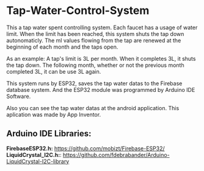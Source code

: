 # Tap-Water-Control-System

This a tap water spent controlling system. Each faucet has a usage of water limit. When the limit has been reached, this system shuts the tap down autonomaticly. The ml values ​​flowing from the tap are renewed at the beginning of each month and the taps open.

As an example: A tap's limit is 3L per month. When it completes 3L, it shuts the tap down. The following month, whether or not the previous month completed 3L, it can be use 3L again.

This system runs by ESP32, saves the tap water datas to the Firebase database system. And the ESP32 module was programmed by Arduino IDE Software.

Also you can see the tap water datas at the android application. This aplication was made by App Inventor.

## Arduino IDE Libraries:
**FirebaseESP32.h:** https://github.com/mobizt/Firebase-ESP32/
**LiquidCrystal_I2C.h:**: https://github.com/fdebrabander/Arduino-LiquidCrystal-I2C-library
